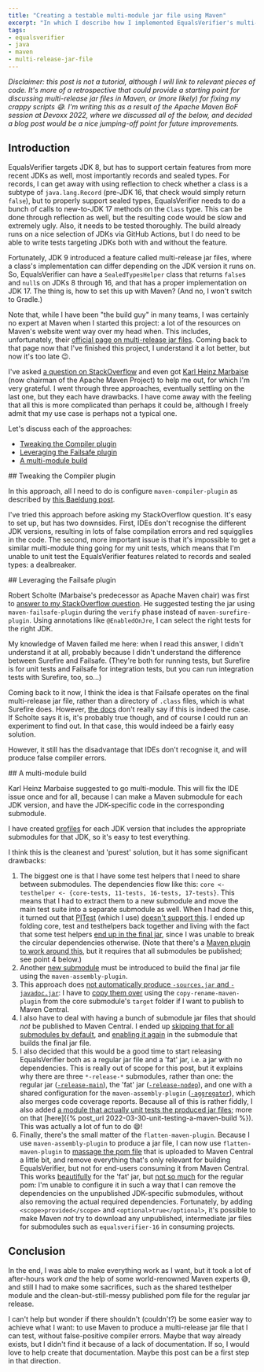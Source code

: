 ```yaml
---
title: "Creating a testable multi-module jar file using Maven"
excerpt: "In which I describe how I implemented EqualsVerifier's multi-release jar file build using Maven, and discuss the issues I had to solve to get there."
tags:
- equalsverifier
- java
- maven
- multi-release-jar-file
---
```

_Disclaimer: this post is not a tutorial, although I will link to relevant pieces of code. It's more of a retrospective that could provide a starting point for discussing multi-release jar files in Maven, or (more likely) for fixing my crappy scripts 😅. I'm writing this as a result of the Apache Maven BoF session at Devoxx 2022, where we discussed all of the below, and decided a blog post would be a nice jumping-off point for future improvements._

## Introduction

EqualsVerifier targets JDK 8, but has to support certain features from more recent JDKs as well, most importantly records and sealed types. For records, I can get away with using reflection to check whether a class is a subtype of `java.lang.Record` (pre-JDK 16, that check would simply return `false`), but to properly support sealed types, EqualsVerifier needs to do a bunch of calls to new-to-JDK 17 methods on the `Class` type. This can be done through reflection as well, but the resulting code would be slow and extremely ugly. Also, it needs to be tested thoroughly. The build already runs on a nice selection of JDKs via GitHub Actions, but I do need to be able to write tests targeting JDKs both with and without the feature.

Fortunately, JDK 9 introduced a feature called multi-release jar files, where a class's implementation can differ depending on the JDK version it runs on. So, EqualsVerifier can have a `SealedTypesHelper` class that returns `false`s and `null`s on JDKs 8 through 16, and that has a proper implementation on JDK 17. The thing is, how to set this up with Maven? (And no, I won't switch to Gradle.)

Note that, while I have been "the build guy" in many teams, I was certainly no expert at Maven when I started this project: a lot of the resources on Maven's website went way over my head when. This includes, unfortunately, their [official page on multi-release jar files](https://maven.apache.org/plugins/maven-compiler-plugin/multirelease.html). Coming back to that page now that I've finished this project, I understand it a lot better, but now it's too late 😉.

I've asked [a question on StackOverflow](https://stackoverflow.com/q/70541340/127863) and even got [Karl Heinz Marbaise](https://twitter.com/khmarbaise) (now chairman of the Apache Maven Project) to help me out, for which I'm very grateful. I went through three approaches, eventually settling on the last one, but they each have drawbacks. I have come away with the feeling that all this is more complicated than perhaps it could be, although I freely admit that my use case is perhaps not a typical one.

Let's discuss each of the approaches:

- [Tweaking the Compiler plugin](#compilerplugin)
- [Leveraging the Failsafe plugin](#failsafeplugin)
- [A multi-module build](#multimodule)

<a id='compilerplugin'/>
## Tweaking the Compiler plugin

In this approach, all I need to do is configure `maven-compiler-plugin` as described by [this Baeldung post](https://www.baeldung.com/maven-multi-release-jars).

I've tried this approach before asking my StackOverflow question. It's easy to set up, but has two downsides. First, IDEs don't recognise the different JDK versions, resulting in lots of false compilation errors and red squigglies in the code. The second, more important issue is that it's impossible to get a similar multi-module thing going for my unit tests, which means that I'm unable to unit test the EqualsVerifier features related to records and sealed types: a dealbreaker.

<a id='failsafeplugin'/>
## Leveraging the Failsafe plugin

Robert Scholte (Marbaise's predecessor as Apache Maven chair) was first to [answer to my StackOverflow question](https://stackoverflow.com/a/70581719/127863). He suggested testing the jar using `maven-failsafe-plugin` during the `verify` phase instead of `maven-surefire-plugin`. Using annotations like `@EnabledOnJre`, I can select the right tests for the right JDK.

My knowledge of Maven failed me here: when I read this answer, I didn't understand it at all, probably because I didn't understand the difference between Surefire and Failsafe. (They're both for running tests, but Surefire is for unit tests and Failsafe for integration tests, but you can run integration tests with Surefire, too, so...)

Coming back to it now, I think the idea is that Failsafe operates on the final multi-release jar file, rather than a directory of `.class` files, which is what Surefire does. However, [the docs](https://maven.apache.org/surefire/maven-failsafe-plugin/index.html) don't really say if this is indeed the case. If Scholte says it is, it's probably true though, and of course I could run an experiment to find out. In that case, this would indeed be a fairly easy solution.

However, it still has the disadvantage that IDEs don't recognise it, and will produce false compiler errors.

<a id='multimodule'/>
## A multi-module build

Karl Heinz Marbaise suggested to go multi-module. This will fix the IDE issue once and for all, because I can make a Maven submodule for each JDK version, and have the JDK-specific code in the corresponding submodule.

I have created [profiles](https://github.com/jqno/equalsverifier/blob/5fff957394ca8348257cba96bd4f5ef6cc5b1599/pom.xml#L523-L574) for each JDK version that includes the appropriate submodules for that JDK, so it's easy to test everything.

I think this is the cleanest and 'purest' solution, but it has some significant drawbacks:

1. The biggest one is that I have some test helpers that I need to share between submodules. The dependencies flow like this: `core <- testhelper <- {core-tests, 11-tests, 16-tests, 17-tests}`. This means that I had to extract them to a new submodule and move the main test suite into a separate submodule as well. When I had done this, it turned out that [PITest](http://pitest.org/) (which I use) [doesn't support this](https://github.com/hcoles/pitest/issues/323#issuecomment-267029825). I ended up folding core, test and testhelpers back together and living with the fact that some test helpers [end up in the final jar](https://github.com/jqno/equalsverifier/tree/5fff957394ca8348257cba96bd4f5ef6cc5b1599/equalsverifier-core/src/main/java/nl/jqno/equalsverifier/internal/testhelpers), since I was unable to break the circular dependencies otherwise. (Note that there's a [Maven plugin to work around this](https://github.com/STAMP-project/pitmp-maven-plugin), but it requires that all submodules be published; see point 4 below.)
2. Another [new submodule](https://github.com/jqno/equalsverifier/tree/5fff957394ca8348257cba96bd4f5ef6cc5b1599/equalsverifier-release-main) must be introduced to build the final jar file using the `maven-assembly-plugin`.
3. This approach does [not automatically produce `-sources.jar` and `-javadoc.jar`](https://github.com/jqno/equalsverifier/issues/598): I have to [copy them over](https://github.com/jqno/equalsverifier/blob/5fff957394ca8348257cba96bd4f5ef6cc5b1599/equalsverifier-release-main/pom.xml#L105-L159) using the `copy-rename-maven-plugin` from the core submodule's `target` folder if I want to publish to Maven Central.
4. I also have to deal with having a bunch of submodule jar files that should _not_ be published to Maven Central. I ended up [skipping that for all submodules by default](https://github.com/jqno/equalsverifier/blob/5fff957394ca8348257cba96bd4f5ef6cc5b1599/pom.xml#L66-L67), and [enabling it again](https://github.com/jqno/equalsverifier/blob/5fff957394ca8348257cba96bd4f5ef6cc5b1599/equalsverifier-release-main/pom.xml#L25-L26) in the submodule that builds the final jar file.
5. I also decided that this would be a good time to start releasing EqualsVerifier both as a regular jar file and a 'fat' jar, i.e. a jar with no dependencies. This is really out of scope for this post, but it explains why there are three `*-release-*` submodules, rather than one: the regular jar ([`-release-main`](https://github.com/jqno/equalsverifier/tree/5fff957394ca8348257cba96bd4f5ef6cc5b1599/equalsverifier-release-main)), the 'fat' jar ([`-release-nodep`](https://github.com/jqno/equalsverifier/tree/5fff957394ca8348257cba96bd4f5ef6cc5b1599/equalsverifier-release-nodep)), and one with a shared configuration for the `maven-assembly-plugin` ([`-aggregator`](https://github.com/jqno/equalsverifier/tree/5fff957394ca8348257cba96bd4f5ef6cc5b1599/equalsverifier-aggregator)), which also merges code coverage reports. Because all of this is rather fiddly, I also added [a module that actually unit tests the produced jar files](https://github.com/jqno/equalsverifier/tree/5fff957394ca8348257cba96bd4f5ef6cc5b1599/equalsverifier-release-verify); more on that [here]({% post_url 2022-03-30-unit-testing-a-maven-build %}). This was actually a lot of fun to do 😄!
6. Finally, there's the small matter of the `flatten-maven-plugin`. Because I use `maven-assembly-plugin` to produce a jar file, I can now use `flatten-maven-plugin` to [massage the pom file](https://maven.apache.org/surefire/maven-failsafe-plugin/index.html) that is uploaded to Maven Central a little bit, and remove everything that's only relevant for building EqualsVerifier, but not for end-users consuming it from Maven Central. This works [beautifully](https://search.maven.org/artifact/nl.jqno.equalsverifier/equalsverifier-nodep/3.10.1/pom) for the 'fat' jar, but [not so much](https://search.maven.org/artifact/nl.jqno.equalsverifier/equalsverifier/3.10.1/pom) for the regular pom: I'm unable to configure it in such a way that I can remove the dependencies on the unpublished JDK-specific submodules, without also removing the actual required dependencies. Fortunately, by adding `<scope>provided</scope>` and `<optional>true</optional>`, it's possible to make Maven _not_ try to download any unpublished, intermediate jar files for submodules such as `equalsverifier-16` in consuming projects.

## Conclusion

In the end, I was able to make everything work as I want, but it took a lot of after-hours work _and_ the help of some world-renowned Maven experts 😅, and still I had to make some sacrifices, such as the shared testhelper module and the clean-but-still-messy published pom file for the regular jar release.

I can't help but wonder if there shouldn't (couldn't?) be some easier way to achieve what I want: to use Maven to produce a multi-release jar file that I can test, without false-positive compiler errors. Maybe that way already exists, but I didn't find it because of a lack of documentation. If so, I would love to help create that documentation. Maybe this post can be a first step in that direction.
